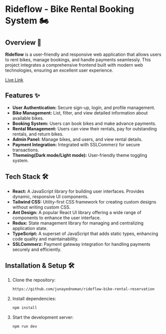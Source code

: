 # Rideflow - Bike Rental Booking System 🏍️

## Overview 📖

**Rideflow** is a user-friendly and responsive web application that allows users to rent bikes, manage bookings, and handle payments seamlessly. This project integrates a comprehensive frontend built with modern web technologies, ensuring an excellent user experience.

[Live Link](https://rideflow-fawn.vercel.app)

## Features ✨

- **User Authentication:** Secure sign-up, login, and profile management.
- **Bike Management:** List, filter, and view detailed information about available bikes.
- **Booking System:** Users can book bikes and make advance payments.
- **Rental Management:** Users can view their rentals, pay for outstanding rentals, and return bikes.
- **Admin Panel:** Manage bikes, and users, and view rental details.
- **Payment Integration:** Integrated with SSLCommerz for secure transactions.
- **Themeing(Dark mode/Light mode):** User-friendly theme toggling system.

## Tech Stack 🛠️

- **React:** A JavaScript library for building user interfaces. Provides dynamic, responsive UI components.
- **Tailwind CSS:** Utility-first CSS framework for creating custom designs without writing custom CSS.
- **Ant Design:** A popular React UI library offering a wide range of components to enhance the user interface.
- **Redux:** State management library for managing and centralizing application state.
- **TypeScript:** A superset of JavaScript that adds static types, enhancing code quality and maintainability.
- **SSLCommerz:** Payment gateway integration for handling payments securely and efficiently.

## Installation & Setup 🛠️

1. Clone the repository:
    ```sh
    https://github.com/junayednoman/rideflow-bike-rental-reservation
    ```

2. Install dependencies:
    ```sh
    npm install
    ```

4. Start the development server:
    ```sh
    npm run dev
    ```
